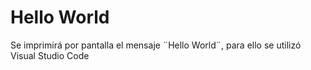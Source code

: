 # **Hello World**
Se imprimirá por pantalla el mensaje ¨Hello World¨, para ello se utilizó Visual Studio Code
